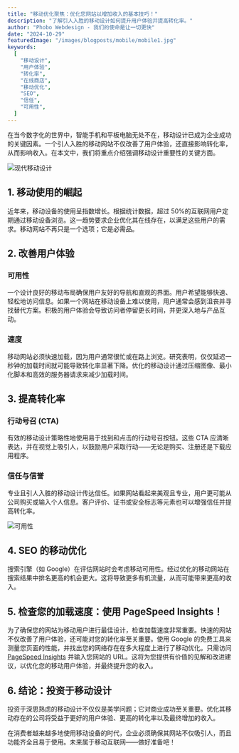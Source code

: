 ```yaml
---
title: "移动优化聚焦：优化您网站以增加收入的基本技巧！"
description: "了解引人入胜的移动设计如何提升用户体验并提高转化率。"
author: "Phobo Webdesign - 我们的使命是让一切更快"
date: "2024-10-29"
featuredImage: "/images/blogposts/mobile/mobile1.jpg"
keywords:
  [
    "移动设计",
    "用户体验",
    "转化率",
    "在线商店",
    "移动优化",
    "SEO",
    "信任",
    "可用性",
  ]
---
```


在当今数字化的世界中，智能手机和平板电脑无处不在，移动设计已成为企业成功的关键因素。一个引人入胜的移动网站不仅改善了用户体验，还直接影响转化率，从而影响收入。在本文中，我们将重点介绍强调移动设计重要性的关键方面。

![现代移动设计](/images/blogposts/mobile/mobile1.jpg "在智能手机上展示用户友好导航的现代移动设计。")

## 1. 移动使用的崛起

近年来，移动设备的使用呈指数增长。根据统计数据，超过 50%的互联网用户定期通过移动设备浏览。这一趋势要求企业优化其在线存在，以满足这些用户的需求。移动网站不再只是一个选项；它是必需品。

## 2. 改善用户体验

### 可用性

一个设计良好的移动布局确保用户友好的导航和直观的界面。用户希望能够快速、轻松地访问信息。如果一个网站在移动设备上难以使用，用户通常会感到沮丧并寻找替代方案。积极的用户体验会导致访问者停留更长时间，并更深入地与产品互动。

### 速度

移动网站必须快速加载，因为用户通常很忙或在路上浏览。研究表明，仅仅延迟一秒钟的加载时间就可能导致转化率显著下降。优化的移动设计通过压缩图像、最小化脚本和高效的服务器请求来减少加载时间。

## 3. 提高转化率

### 行动号召 (CTA)

有效的移动设计策略性地使用易于找到和点击的行动号召按钮。这些 CTA 应清晰表达，并在视觉上吸引人，以鼓励用户采取行动——无论是购买、注册还是下载应用程序。

### 信任与信誉

专业且引人入胜的移动设计传达信任。如果网站看起来美观且专业，用户更可能从公司购买或输入个人信息。客户评价、证书或安全标志等元素也可以增强信任并提高转化率。

![可用性](/images/blogposts/mobile/mobile2.jpg "一群多样化的人使用智能手机，与直观的移动应用互动。")

## 4. SEO 的移动优化

搜索引擎（如 Google）在评估网站时会考虑移动可用性。经过优化的移动网站在搜索结果中排名更高的机会更大。这将导致更多有机流量，从而可能带来更高的收入。

## 5. 检查您的加载速度：使用 PageSpeed Insights！

为了确保您的网站为移动用户进行最佳设计，检查加载速度非常重要。快速的网站不仅改善了用户体验，还可能对您的转化率至关重要。使用 Google 的免费工具来测量您页面的性能，并找出您的网络存在在多大程度上进行了移动优化。只需访问 [PageSpeed Insights](https://pagespeed.web.dev/) 并输入您网站的 URL。这将为您提供有价值的见解和改进建议，以优化您的移动用户体验，并最终提升您的收入。

## 6. 结论：投资于移动设计

投资于深思熟虑的移动设计不仅仅是美学问题；它对商业成功至关重要。优化其移动存在的公司将受益于更好的用户体验、更高的转化率以及最终增加的收入。

在消费者越来越多地使用移动设备的时代，企业必须确保其网站不仅吸引人，而且功能齐全且易于使用。未来属于移动互联网——做好准备吧！
